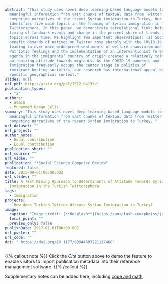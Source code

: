 ```yaml
---
abstract: "This study uses novel deep learning-based language models to extract
  meaningful information from vast chunks of textual data from Twitter on the
  competing narratives of the recent Syrian immigration to Turkey. Our analysis
  identifies five main topics in the framing of Syrian immigration in Turkish
  Twittersphere. In this paper, we demonstrate correlational links between the
  timing of landmark events and change in the percent share of trends in those
  topics across time. We highlight two important observations: (a) Social
  benefit demands of natives on Twitter rose sharply with the COVID-19 pandemic,
  leading to ever more widespread sentiments of welfare chauvinism and (b)
  Patriotic feelings and the implementation of an interventionist foreign policy
  agenda in the immigrants’ country of origin created a relatively tolerant yet
  patronizing attitude towards migrants. As the COVID-19 pandemic and
  immigration frequently occupy the center stage in politics of
  immigrant-hosting societies, our research has international appeal beyond its
  specific geographical context."
slides: null
url_pdf: http://arxiv.org/pdf/1512.04133v1
publication_types:
  - "2"
authors:
  - admin
  - Muhammed Hasan Çelik
summary: "This study uses novel deep learning-based language models to extract
  meaningful information from vast chunks of textual data from Twitter on the
  competing narratives of the recent Syrian immigration to Turkey. "
url_dataset: ""
url_project: ""
author_notes:
  - Equal contribution
  - Equal contribution
publication_short: ""
url_source: ""
url_video: ""
publication: "*Social Science Computer Review"
featured: false
date: 2015-09-01T00:00:00Z
url_slides: ""
title: A Text Mining Approach to Determinants of Attitude Towards Syrian
  Immigration in the Turkish Twittersphere
tags:
  - Immigration
projects:
  - How does Turkish Twitter discuss Syrian Immigration to Turkey?
image:
  caption: "Image credit: [**Unsplash**](https://unsplash.com/photos/jdD8gXaTZsc)"
  focal_point: ""
  preview_only: false
publishDate: 2017-01-01T00:00:00Z
url_poster: ""
url_code: ""
doi: " https://doi.org/10.1177/08944393221117460"
---
```


{{% callout note %}}
Click the _Cite_ button above to demo the feature to enable visitors to import publication metadata into their reference management software.
{{% /callout %}}

Supplementary notes can be added here, including [code and math](https://wowchemy.com/docs/content/writing-markdown-latex/).
